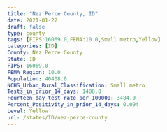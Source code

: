 ```yaml
---
title: "Nez Perce County, ID"
date: 2021-01-22
draft: false
type: county
tags: [FIPS:16069.0,FEMA:10.0,Small metro,Yellow]
categories: [ID]
County: Nez Perce County
State: ID
FIPS: 16069.0
FEMA_Region: 10.0
Population: 40408.0
NCHS_Urban_Rural_Classification: Small metro
Tests_in_prior_14_days: 1408.0
Fourteen_day_test_rate_per_100000: 3484.0
Percent_Positivity_in_prior_14_days: 0.094
Level: Yellow
url: /states/ID/nez-perce-county
---
```



